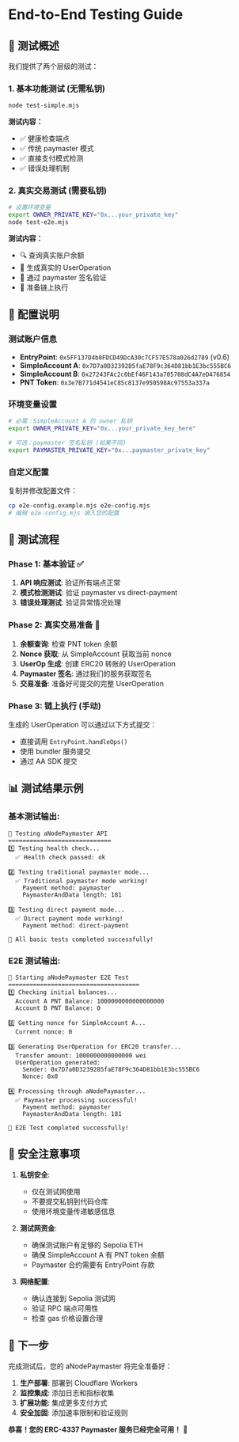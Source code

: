 # End-to-End Testing Guide

## 🎯 测试概述

我们提供了两个层级的测试：

### 1. 基本功能测试 (无需私钥)
```bash
node test-simple.mjs
```

**测试内容：**
- ✅ 健康检查端点
- ✅ 传统 paymaster 模式
- ✅ 直接支付模式检测  
- ✅ 错误处理机制

### 2. 真实交易测试 (需要私钥)
```bash
# 设置环境变量
export OWNER_PRIVATE_KEY="0x...your_private_key"
node test-e2e.mjs
```

**测试内容：**
- 🔍 查询真实账户余额
- 📝 生成真实的 UserOperation
- 🔐 通过 paymaster 签名验证
- 🚀 准备链上执行

## 🔧 配置说明

### 测试账户信息
- **EntryPoint**: `0x5FF137D4b0FDCD49DcA30c7CF57E578a026d2789` (v0.6)
- **SimpleAccount A**: `0x7D7a0D3239285faE78F9c364D81bb1E3bc555BC6`
- **SimpleAccount B**: `0x27243FAc2c0bEf46F143a705708dC4A7eD476854`
- **PNT Token**: `0x3e7B771d4541eC85c8137e950598Ac97553a337a`

### 环境变量设置
```bash
# 必需：SimpleAccount A 的 owner 私钥
export OWNER_PRIVATE_KEY="0x...your_private_key_here"

# 可选：paymaster 签名私钥 (如果不同)
export PAYMASTER_PRIVATE_KEY="0x...paymaster_private_key"
```

### 自定义配置
复制并修改配置文件：
```bash
cp e2e-config.example.mjs e2e-config.mjs
# 编辑 e2e-config.mjs 填入您的配置
```

## 🧪 测试流程

### Phase 1: 基本验证 ✅
1. **API 响应测试**: 验证所有端点正常
2. **模式检测测试**: 验证 paymaster vs direct-payment 
3. **错误处理测试**: 验证异常情况处理

### Phase 2: 真实交易准备 🚀
1. **余额查询**: 检查 PNT token 余额
2. **Nonce 获取**: 从 SimpleAccount 获取当前 nonce
3. **UserOp 生成**: 创建 ERC20 转账的 UserOperation
4. **Paymaster 签名**: 通过我们的服务获取签名
5. **交易准备**: 准备好可提交的完整 UserOperation

### Phase 3: 链上执行 (手动)
生成的 UserOperation 可以通过以下方式提交：
- 直接调用 `EntryPoint.handleOps()`
- 使用 bundler 服务提交
- 通过 AA SDK 提交

## 📊 测试结果示例

### 基本测试输出:
```
🧪 Testing aNodePaymaster API
=============================
1️⃣ Testing health check...
  ✅ Health check passed: ok

2️⃣ Testing traditional paymaster mode...
  ✅ Traditional paymaster mode working!
    Payment method: paymaster
    PaymasterAndData length: 181

3️⃣ Testing direct payment mode...
  ✅ Direct payment mode working!
    Payment method: direct-payment

🎉 All basic tests completed successfully!
```

### E2E 测试输出:
```
🚀 Starting aNodePaymaster E2E Test
=====================================
1️⃣ Checking initial balances...
  Account A PNT Balance: 1000000000000000000
  Account B PNT Balance: 0

2️⃣ Getting nonce for SimpleAccount A...
  Current nonce: 0

3️⃣ Generating UserOperation for ERC20 transfer...
  Transfer amount: 1000000000000000 wei
  UserOperation generated:
    Sender: 0x7D7a0D3239285faE78F9c364D81bb1E3bc555BC6
    Nonce: 0x0

4️⃣ Processing through aNodePaymaster...
  ✅ Paymaster processing successful!
    Payment method: paymaster
    PaymasterAndData length: 181

🎉 E2E Test completed successfully!
```

## 🔐 安全注意事项

1. **私钥安全**: 
   - 仅在测试网使用
   - 不要提交私钥到代码仓库
   - 使用环境变量传递敏感信息

2. **测试网资金**:
   - 确保测试账户有足够的 Sepolia ETH
   - 确保 SimpleAccount A 有 PNT token 余额
   - Paymaster 合约需要有 EntryPoint 存款

3. **网络配置**:
   - 确认连接到 Sepolia 测试网
   - 验证 RPC 端点可用性
   - 检查 gas 价格设置合理

## 🚀 下一步

完成测试后，您的 aNodePaymaster 将完全准备好：

1. **生产部署**: 部署到 Cloudflare Workers
2. **监控集成**: 添加日志和指标收集  
3. **扩展功能**: 集成更多支付方式
4. **安全加固**: 添加速率限制和验证规则

**恭喜！您的 ERC-4337 Paymaster 服务已经完全可用！** 🎉
